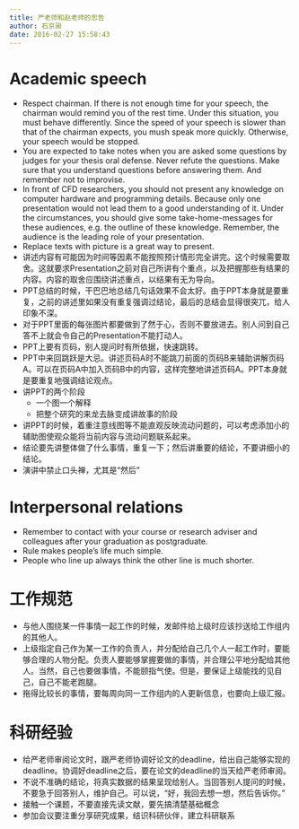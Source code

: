 ```yaml
---
title: 严老师和赵老师的忠告
author: 石京昶
date: 2016-02-27 15:58:43
---
```


# Academic speech

+ Respect chairman. If there is not enough time for your speech, the chairman would remind you of the rest time. Under this situation, you must behave differently. Since the speed of your speech is slower than that of the chairman expects, you mush speak more quickly. Otherwise, your speech would be stopped.
+ You are expected to take notes when you are asked some questions by judges for your thesis oral defense. Never refute the questions. Make sure that you understand questions before answering them. And remember not to improvise.
+ In front of CFD researchers, you should not present any knowledge on computer hardware and programming details. Because only one presentation would not lead them to a good understanding of it. Under the circumstances, you should give some take-home-messages for these audiences, e.g. the outline of these knowledge. Remember, the audience is the leading role of your presentation.
+ Replace texts with picture is a great way to present.
+ 讲述内容有可能因为时间等因素不能按照预计情形完全讲完。这个时候需要取舍。这就要求Presentation之前对自己所讲有个重点，以及把握那些有结果的内容。内容的取舍应围绕讲述重点，以结果有无为导向。
+ PPT总结的时候，干巴巴地总结几句话效果不会太好。由于PPT本身就是要重复，之前的讲述里如果没有重复强调过结论，最后的总结会显得很突兀，给人印象不深。
+ 对于PPT里面的每张图片都要做到了然于心，否则不要放进去。别人问到自己答不上就会令自己的Presentation不能打动人。
+ PPT上要有页码，别人提问时有所依据，快速跳转。
+ PPT中来回跳跃是大忌。讲述页码A时不能跳刀前面的页码B来辅助讲解页码A。可以在页码A中加入页码B中的内容，这样完整地讲述页码A。PPT本身就是要重复地强调结论观点。
+ 讲PPT的两个阶段
    - 一个图一个解释
    - 把整个研究的来龙去脉变成讲故事的阶段
+ 讲PPT的时候，着重注意线图等不能直观反映流动问题的，可以考虑添加小的辅助图使观众能将当前内容与流动问题联系起来。
+ 结论要先讲整体做了什么事情，重复一下；然后讲重要的结论，不要讲细小的结论。
+ 演讲中禁止口头禅，尤其是“然后”

# Interpersonal relations

+ Remember to contact with your course or research adviser and colleagues after your graduation as postgraduate. 
+ Rule makes people’s life much simple. 
+ People who line up always think the other line is much shorter.

# 工作规范

+ 与他人围绕某一件事情一起工作的时候，发邮件给上级时应该抄送给工作组内的其他人。
+ 上级指定自己作为某一工作的负责人，并分配给自己几个人一起工作时，要能够合理的人物分配。负责人要能够掌握要做的事情，并合理公平地分配给其他人。当然，自己也要做事情，不能颐指气使。但是，要保证上级能找的见自己，自己不能老跑腿。
+ 拖得比较长的事情，要每周向同一工作组内的人更新信息，也要向上级汇报。

# 科研经验

+ 给严老师审阅论文时，跟严老师协调好论文的deadline，给出自己能够实现的deadline。协调好deadline之后，要在论文的deadline的当天给严老师审阅。
+ 不说不准确的结论，将真实数据的结果呈现给别人。当回答别人提问的时候，不要急于回答别人，维护自己。可以说，“好，我回去想一想，然后告诉你。”
+ 接触一个课题，不要直接先读文献，要先搞清楚基础概念
+ 参加会议要注重分享研究成果，结识科研伙伴，建立科研联系